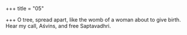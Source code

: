 +++
title = "05"

+++
O tree, spread apart, like the womb of a woman about to give birth. Hear my call, Aśvins, and free Saptavadhri.